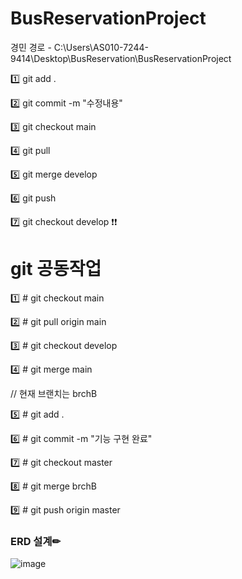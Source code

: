 # BusReservationProject

경민 경로 - C:\Users\AS010-7244-9414\Desktop\BusReservation\BusReservationProject 

1️⃣ git add .

2️⃣ git commit -m "수정내용"

3️⃣ git checkout main

4️⃣ git pull

5️⃣ git merge develop

6️⃣ git push

7️⃣ git checkout develop ❗❗

# git 공동작업
1️⃣ # git checkout main

2️⃣ # git pull origin main

3️⃣ # git checkout develop

4️⃣ # git merge main

// 현재 브랜치는 brchB

5️⃣ # git add .

6️⃣ # git commit -m "기능 구현 완료"

7️⃣ # git checkout master

8️⃣ # git merge brchB

9️⃣ # git push origin master


### ERD 설계✏

![image](https://user-images.githubusercontent.com/87464750/200812126-4a8bd803-48ee-4b99-9967-43577a9a6243.png)

